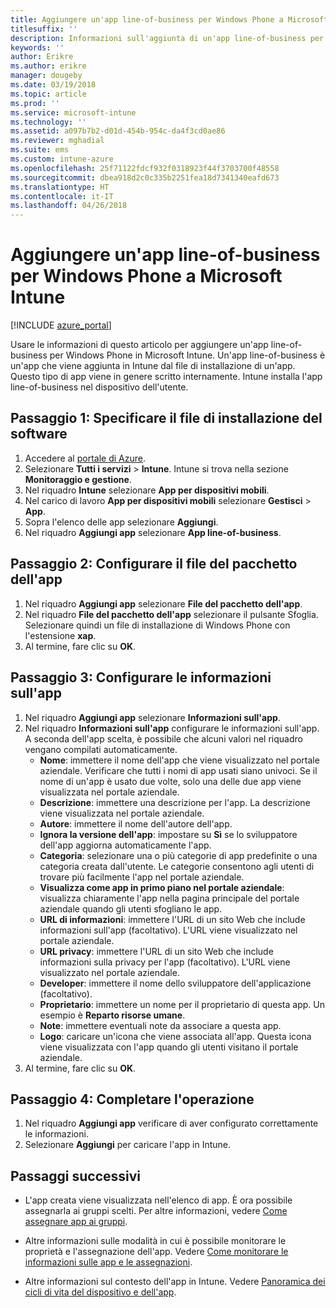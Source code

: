 ```yaml
---
title: Aggiungere un'app line-of-business per Windows Phone a Microsoft Intune
titlesuffix: ''
description: Informazioni sull'aggiunta di un'app line-of-business per Windows Phone a Intune.
keywords: ''
author: Erikre
ms.author: erikre
manager: dougeby
ms.date: 03/19/2018
ms.topic: article
ms.prod: ''
ms.service: microsoft-intune
ms.technology: ''
ms.assetid: a097b7b2-d01d-454b-954c-da4f3cd0ae86
ms.reviewer: mghadial
ms.suite: ems
ms.custom: intune-azure
ms.openlocfilehash: 25f71122fdcf932f0318923f44f3703700f48558
ms.sourcegitcommit: dbea918d2c0c335b2251fea18d7341340eafd673
ms.translationtype: HT
ms.contentlocale: it-IT
ms.lasthandoff: 04/26/2018
---
```

# <a name="add-a-windows-phone-line-of-business-app-to-microsoft-intune"></a>Aggiungere un'app line-of-business per Windows Phone a Microsoft Intune

[!INCLUDE [azure_portal](./includes/azure_portal.md)]

Usare le informazioni di questo articolo per aggiungere un'app line-of-business per Windows Phone in Microsoft Intune. Un'app line-of-business è un'app che viene aggiunta in Intune dal file di installazione di un'app. Questo tipo di app viene in genere scritto internamente. Intune installa l'app line-of-business nel dispositivo dell'utente. 

## <a name="step-1-specify-the-software-setup-file"></a>Passaggio 1: Specificare il file di installazione del software

1. Accedere al [portale di Azure](https://portal.azure.com).
2. Selezionare **Tutti i servizi** > **Intune**. Intune si trova nella sezione **Monitoraggio e gestione**.
3. Nel riquadro **Intune** selezionare **App per dispositivi mobili**.
4. Nel carico di lavoro **App per dispositivi mobili** selezionare **Gestisci** > **App**.
5. Sopra l'elenco delle app selezionare **Aggiungi**.
6. Nel riquadro **Aggiungi app** selezionare **App line-of-business**.

## <a name="step-2-configure-the-app-package-file"></a>Passaggio 2: Configurare il file del pacchetto dell'app

1. Nel riquadro **Aggiungi app** selezionare **File del pacchetto dell'app**.
2. Nel riquadro **File del pacchetto dell'app** selezionare il pulsante Sfoglia. Selezionare quindi un file di installazione di Windows Phone con l'estensione **xap**.
3. Al termine, fare clic su **OK**.


## <a name="step-3-configure-app-information"></a>Passaggio 3: Configurare le informazioni sull'app

1. Nel riquadro **Aggiungi app** selezionare **Informazioni sull'app**.
2. Nel riquadro **Informazioni sull'app** configurare le informazioni sull'app. A seconda dell'app scelta, è possibile che alcuni valori nel riquadro vengano compilati automaticamente.
    - **Nome**: immettere il nome dell'app che viene visualizzato nel portale aziendale. Verificare che tutti i nomi di app usati siano univoci. Se il nome di un'app è usato due volte, solo una delle due app viene visualizzata nel portale aziendale.
    - **Descrizione**: immettere una descrizione per l'app. La descrizione viene visualizzata nel portale aziendale.
    - **Autore**: immettere il nome dell'autore dell'app.
    - **Ignora la versione dell'app**: impostare su **Sì** se lo sviluppatore dell'app aggiorna automaticamente l'app.
    - **Categoria**: selezionare una o più categorie di app predefinite o una categoria creata dall'utente. Le categorie consentono agli utenti di trovare più facilmente l'app nel portale aziendale.
    - **Visualizza come app in primo piano nel portale aziendale**: visualizza chiaramente l'app nella pagina principale del portale aziendale quando gli utenti sfogliano le app.
    - **URL di informazioni**: immettere l'URL di un sito Web che include informazioni sull'app (facoltativo). L'URL viene visualizzato nel portale aziendale.
    - **URL privacy**: immettere l'URL di un sito Web che include informazioni sulla privacy per l'app (facoltativo). L'URL viene visualizzato nel portale aziendale.
    - **Developer**: immettere il nome dello sviluppatore dell'applicazione (facoltativo).
    - **Proprietario**: immettere un nome per il proprietario di questa app. Un esempio è **Reparto risorse umane**.
    - **Note**: immettere eventuali note da associare a questa app.
    - **Logo**: caricare un'icona che viene associata all'app. Questa icona viene visualizzata con l'app quando gli utenti visitano il portale aziendale.
3. Al termine, fare clic su **OK**.

## <a name="step-4-finish-up"></a>Passaggio 4: Completare l'operazione

1. Nel riquadro **Aggiungi app** verificare di aver configurato correttamente le informazioni.
2. Selezionare **Aggiungi** per caricare l'app in Intune.

## <a name="next-steps"></a>Passaggi successivi

- L'app creata viene visualizzata nell'elenco di app. È ora possibile assegnarla ai gruppi scelti. Per altre informazioni, vedere [Come assegnare app ai gruppi](apps-deploy.md).

- Altre informazioni sulle modalità in cui è possibile monitorare le proprietà e l'assegnazione dell'app. Vedere [Come monitorare le informazioni sulle app e le assegnazioni](apps-monitor.md).

- Altre informazioni sul contesto dell'app in Intune. Vedere [Panoramica dei cicli di vita del dispositivo e dell'app](introduction-device-app-lifecycles.md).
